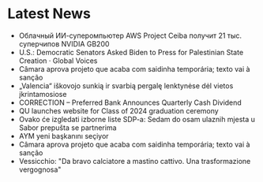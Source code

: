 # Latest News
-  Облачный ИИ-суперомпьютер AWS Project Ceiba получит 21 тыс. суперчипов NVIDIA GB200
-  U.S.: Democratic Senators Asked Biden to Press for Palestinian State Creation · Global Voices
-  Câmara aprova projeto que acaba com saidinha temporária; texto vai à sanção
-  „Valencia“ iškovojo sunkią ir svarbią pergalę lenktynėse dėl vietos įkrintamosiose
-  CORRECTION – Preferred Bank Announces Quarterly Cash Dividend
-  QU launches website for Class of 2024 graduation ceremony
-  Ovako će izgledati izborne liste SDP-a: Sedam do osam ulaznih mjesta u Sabor prepušta se partnerima
-  AYM yeni başkanını seçiyor
-  Câmara aprova projeto que acaba com saidinha temporária; texto vai à sanção
-  Vessicchio: "Da bravo calciatore a mastino cattivo. Una trasformazione vergognosa"
